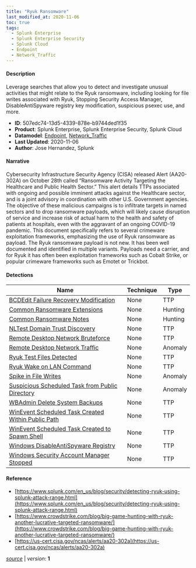 ```yaml
---
title: "Ryuk Ransomware"
last_modified_at: 2020-11-06
toc: true
tags:
  - Splunk Enterprise
  - Splunk Enterprise Security
  - Splunk Cloud
  - Endpoint
  - Network_Traffic
---
```


#### Description

Leverage searches that allow you to detect and investigate unusual activities that might relate to the Ryuk ransomware, including looking for file writes associated with Ryuk, Stopping Security Access Manager, DisableAntiSpyware registry key modification, suspicious psexec use, and more.

- **ID**: 507edc74-13d5-4339-878e-b9744ded1f35
- **Product**: Splunk Enterprise, Splunk Enterprise Security, Splunk Cloud
- **Datamodel**: [Endpoint](https://docs.splunk.com/Documentation/CIM/latest/User/Endpoint), [Network_Traffic](https://docs.splunk.com/Documentation/CIM/latest/User/NetworkTraffic)
- **Last Updated**: 2020-11-06
- **Author**: Jose Hernandez, Splunk

#### Narrative

Cybersecurity Infrastructure Security Agency (CISA) released Alert (AA20-302A) on October 28th called “Ransomware Activity Targeting the Healthcare and Public Health Sector.” This alert details TTPs associated with ongoing and possible imminent attacks against the Healthcare sector, and is a joint advisory in coordination with other U.S. Government agencies. The objective of these malicious campaigns is to infiltrate targets in named sectors and to drop ransomware payloads, which will likely cause disruption of service and increase risk of actual harm to the health and safety of patients at hospitals, even with the aggravant of an ongoing COVID-19 pandemic. This document specifically refers to several crimeware exploitation frameworks, emphasizing the use of Ryuk ransomware as payload. The Ryuk ransomware payload is not new. It has been well documented and identified in multiple variants. Payloads need a carrier, and for Ryuk it has often been exploitation frameworks such as Cobalt Strike, or popular crimeware frameworks such as Emotet or Trickbot.

#### Detections

| Name        | Technique   | Type         |
| ----------- | ----------- |--------------|
| [BCDEdit Failure Recovery Modification](/endpoint/bcdedit_failure_recovery_modification/) | None | TTP |
| [Common Ransomware Extensions](/endpoint/common_ransomware_extensions/) | None | Hunting |
| [Common Ransomware Notes](/endpoint/common_ransomware_notes/) | None | Hunting |
| [NLTest Domain Trust Discovery](/endpoint/nltest_domain_trust_discovery/) | None | TTP |
| [Remote Desktop Network Bruteforce](/network/remote_desktop_network_bruteforce/) | None | TTP |
| [Remote Desktop Network Traffic](/network/remote_desktop_network_traffic/) | None | Anomaly |
| [Ryuk Test Files Detected](/endpoint/ryuk_test_files_detected/) | None | TTP |
| [Ryuk Wake on LAN Command](/endpoint/ryuk_wake_on_lan_command/) | None | TTP |
| [Spike in File Writes](/endpoint/spike_in_file_writes/) | None | Anomaly |
| [Suspicious Scheduled Task from Public Directory](/endpoint/suspicious_scheduled_task_from_public_directory/) | None | Anomaly |
| [WBAdmin Delete System Backups](/endpoint/wbadmin_delete_system_backups/) | None | TTP |
| [WinEvent Scheduled Task Created Within Public Path](/endpoint/winevent_scheduled_task_created_within_public_path/) | None | TTP |
| [WinEvent Scheduled Task Created to Spawn Shell](/endpoint/winevent_scheduled_task_created_to_spawn_shell/) | None | TTP |
| [Windows DisableAntiSpyware Registry](/endpoint/windows_disableantispyware_registry/) | None | TTP |
| [Windows Security Account Manager Stopped](/endpoint/windows_security_account_manager_stopped/) | None | TTP |

#### Reference

* [https://www.splunk.com/en_us/blog/security/detecting-ryuk-using-splunk-attack-range.html](https://www.splunk.com/en_us/blog/security/detecting-ryuk-using-splunk-attack-range.html)
* [https://www.crowdstrike.com/blog/big-game-hunting-with-ryuk-another-lucrative-targeted-ransomware/](https://www.crowdstrike.com/blog/big-game-hunting-with-ryuk-another-lucrative-targeted-ransomware/)
* [https://us-cert.cisa.gov/ncas/alerts/aa20-302a](https://us-cert.cisa.gov/ncas/alerts/aa20-302a)



[*source*](https://github.com/splunk/security_content/tree/develop/stories/ryuk_ransomware.yml) \| *version*: **1**